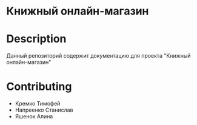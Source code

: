 # Книжный онлайн-магазин

# Description
Данный репозиторий содержит документацию для проекта "Книжный онлайн-магазин"

# Contributing
- Кремко Тимофей
- Напреенко Станислав
- Яшенок Алина
